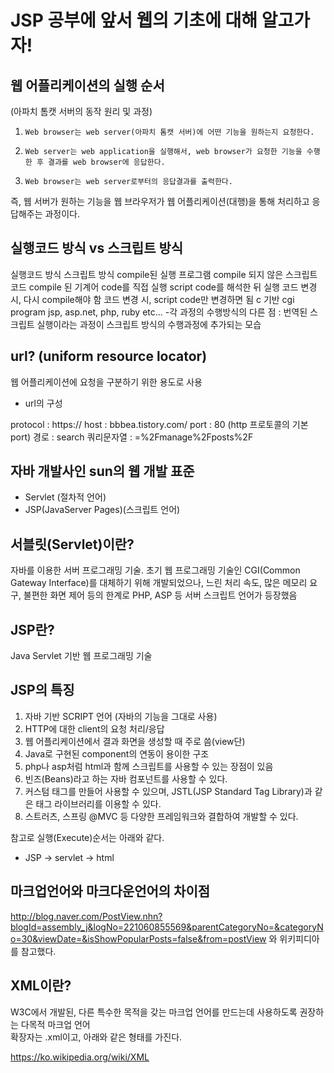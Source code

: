 # JSP 공부에 앞서 웹의 기초에 대해 알고가자!


## 웹 어플리케이션의 실행 순서

(아파치 톰캣 서버의 동작 원리 및 과정)
1)     Web browser는 web server(아파치 톰캣 서버)에 어떤 기능을 원하는지 요청한다.
2)     Web server는 web application을 실행해서, web browser가 요청한 기능을 수행한 후 결과를 web browser에 응답한다.
3)     Web browser는 web server로부터의 응답결과를 출력한다.

즉, 웹 서버가 원하는 기능을 웹 브라우저가 웹 어플리케이션(대행)을 통해 처리하고 응답해주는 과정이다.


 ## 실행코드 방식 vs 스크립트 방식

 실행코드 방식 	스크립트 방식
compile된 실행 프로그램	compile 되지 않은 스크립트 코드
compile 된 기계어 code를 직접 실행	script code를 해석한 뒤 실행
코드 변경 시, 다시 compile해야 함	코드 변경 시, script code만 변경하면 됨
c 기반 cgi program	jsp, asp.net, php, ruby etc...
-각 과정의 수행방식의 다른 점 : 번역된 스크립트 실행이라는 과정이 스크립트 방식의 수행과정에 추가되는 모습



## url? (uniform resource locator)

웹 어플리케이션에 요청을 구분하기 위한 용도로 사용


- url의 구성

protocol : https://
host : bbbea.tistory.com/
port : 80 (http 프로토콜의 기본 port)
경로 : search
쿼리문자열 : =%2Fmanage%2Fposts%2F



## 자바 개발사인 sun의 웹 개발 표준

- Servlet (절차적 언어)
- JSP(JavaServer Pages)(스크립트 언어)


## 서블릿(Servlet)이란?

자바를 이용한 서버 프로그래밍 기술. 초기 웹 프로그래밍 기술인 CGI(Common Gateway Interface)를 대체하기 
위해 개발되었으나, 느린 처리 속도, 많은 메모리 요구, 불편한 화면 제어 등의 한계로 PHP, ASP 등 서버 
스크립트 언어가 등장했음


## JSP란?

Java Servlet 기반 웹 프로그래밍 기술


## JSP의 특징

1. 자바 기반 SCRIPT 언어 (자바의 기능을 그대로 사용)
2. HTTP에 대한 client의 요청 처리/응답
3. 웹 어플리케이션에서 결과 화면을 생성할 때 주로 씀(view단)
4. Java로 구현된 component의 연동이 용이한 구조
5. php나 asp처럼 html과 함께 스크립트를 사용할 수 있는 장점이 있음
6. 빈즈(Beans)라고 하는 자바 컴포넌트를 사용할 수 있다.
7. 커스텀 태그를 만들어 사용할 수 있으며, JSTL(JSP Standard Tag Library)과 같은 태그 라이브러리를 이용할 수 있다.
8. 스트러츠, 스프링 @MVC 등 다양한 프레임워크와 결합하여 개발할 수 있다.

참고로 실행(Execute)순서는 아래와 같다.
- JSP -> servlet -> html


## 마크업언어와 마크다운언어의 차이점

http://blog.naver.com/PostView.nhn?blogId=assembly_j&logNo=221060855569&parentCategoryNo=&categoryNo=30&viewDate=&isShowPopularPosts=false&from=postView 와 위키피디아를 참고했다.



## XML이란?  

W3C에서 개발된, 다른 특수한 목적을 갖는 마크업 언어를 만드는데 사용하도록 권장하는 다목적 마크업 언어  
확장자는 .xml이고, 아래와 같은 형태를 가진다.

https://ko.wikipedia.org/wiki/XML


